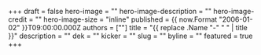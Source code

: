 +++
draft = false
hero-image = ""
hero-image-description = ""
hero-image-credit = ""
hero-image-size = "inline"
published = {{ now.Format "2006-01-02" }}T09:00:00.000Z
authors = [""]
title = "{{ replace .Name "-" " " | title }}"
description = ""
dek = ""
kicker = ""
slug = ""
byline = ""
featured = true
+++
